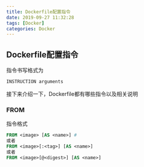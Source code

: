 ```yaml
---
title: Dockerfile配置指令
date: 2019-09-27 11:32:28
tags: [Docker]
categories: Docker
---
```


## Dockerfile配置指令

指令书写格式为

```dockerfile
INSTRUCTION arguments
```

接下来介绍一下，Dockerfile都有哪些指令以及相关说明

### FROM

指令格式

```dockerfile
FROM <image> [AS <name>] #
或者 
FROM <image>[:<tag>] [AS <name>]
或者
FROM <image>[@<digest>] [AS <name>]
```

